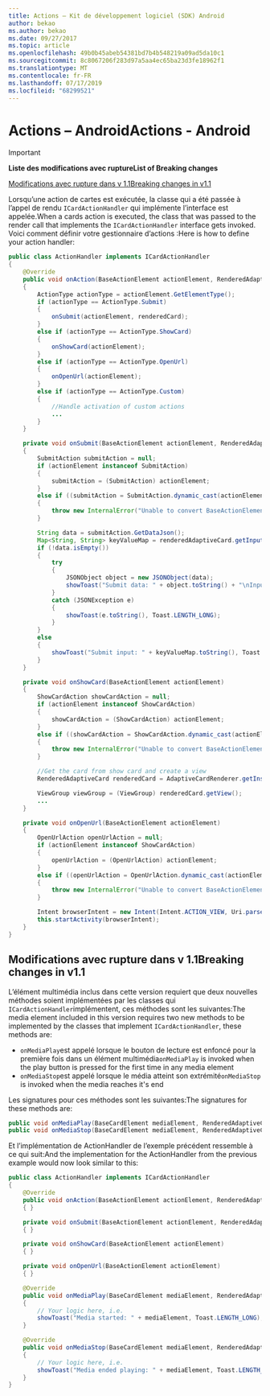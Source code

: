 ```yaml
---
title: Actions – Kit de développement logiciel (SDK) Android
author: bekao
ms.author: bekao
ms.date: 09/27/2017
ms.topic: article
ms.openlocfilehash: 49b0b45abeb54381bd7b4b548219a09ad5da10c1
ms.sourcegitcommit: 8c8067206f283d97a5aa4ec65ba23d3fe18962f1
ms.translationtype: MT
ms.contentlocale: fr-FR
ms.lasthandoff: 07/17/2019
ms.locfileid: "68299521"
---
```

# <a name="actions---android"></a><span data-ttu-id="478b6-102">Actions – Android</span><span class="sxs-lookup"><span data-stu-id="478b6-102">Actions - Android</span></span>

> [!IMPORTANT]
> <span data-ttu-id="478b6-103">**Liste des modifications avec rupture**</span><span class="sxs-lookup"><span data-stu-id="478b6-103">**List of Breaking changes**</span></span>
> 
> [<span data-ttu-id="478b6-104">Modifications avec rupture dans v 1.1</span><span class="sxs-lookup"><span data-stu-id="478b6-104">Breaking changes in v1.1</span></span>](#breaking-changes-in-v11)
> 

<span data-ttu-id="478b6-105">Lorsqu’une action de cartes est exécutée, la classe qui a été passée à l’appel de rendu ```ICardActionHandler``` qui implémente l’interface est appelée.</span><span class="sxs-lookup"><span data-stu-id="478b6-105">When a cards action is executed, the class that was passed to the render call that implements the ```ICardActionHandler``` interface gets invoked.</span></span> <span data-ttu-id="478b6-106">Voici comment définir votre gestionnaire d’actions :</span><span class="sxs-lookup"><span data-stu-id="478b6-106">Here is how to define your action handler:</span></span>

```java
public class ActionHandler implements ICardActionHandler
{
    @Override
    public void onAction(BaseActionElement actionElement, RenderedAdaptiveCard renderedCard)
    {
        ActionType actionType = actionElement.GetElementType();
        if (actionType == ActionType.Submit)
        {
            onSubmit(actionElement, renderedCard);
        }
        else if (actionType == ActionType.ShowCard)
        {
            onShowCard(actionElement);
        }
        else if (actionType == ActionType.OpenUrl)
        {
            onOpenUrl(actionElement);
        }
        else if (actionType == ActionType.Custom)
        {
            //Handle activation of custom actions
            ...
        }
    }

    private void onSubmit(BaseActionElement actionElement, RenderedAdaptiveCard renderedAdaptiveCard)
    {
        SubmitAction submitAction = null;
        if (actionElement instanceof SubmitAction)
        {
            submitAction = (SubmitAction) actionElement;
        }
        else if ((submitAction = SubmitAction.dynamic_cast(actionElement)) == null)
        {
            throw new InternalError("Unable to convert BaseActionElement to ShowCardAction object model.");
        }

        String data = submitAction.GetDataJson();
        Map<String, String> keyValueMap = renderedAdaptiveCard.getInputs();
        if (!data.isEmpty())
        {
            try
            {
                JSONObject object = new JSONObject(data);
                showToast("Submit data: " + object.toString() + "\nInput: " + keyValueMap.toString(), Toast.LENGTH_LONG);
            }
            catch (JSONException e)
            {
                showToast(e.toString(), Toast.LENGTH_LONG);
            }
        }
        else
        {
            showToast("Submit input: " + keyValueMap.toString(), Toast.LENGTH_LONG);
        }
    }

    private void onShowCard(BaseActionElement actionElement)
    {
        ShowCardAction showCardAction = null;
        if (actionElement instanceof ShowCardAction)
        {
            showCardAction = (ShowCardAction) actionElement;
        }
        else if ((showCardAction = ShowCardAction.dynamic_cast(actionElement)) == null)
        {
            throw new InternalError("Unable to convert BaseActionElement to ShowCardAction object model.");
        }

        //Get the card from show card and create a view
        RenderedAdaptiveCard renderedCard = AdaptiveCardRenderer.getInstance().render(context, fragmentManager, showCardAction.GetCard(), cardActionHandler, hostConfig);

        ViewGroup viewGroup = (ViewGroup) renderedCard.getView();
        ...
    }

    private void onOpenUrl(BaseActionElement actionElement)
    {
        OpenUrlAction openUrlAction = null;
        if (actionElement instanceof ShowCardAction)
        {
            openUrlAction = (OpenUrlAction) actionElement;
        }
        else if ((openUrlAction = OpenUrlAction.dynamic_cast(actionElement)) == null)
        {
            throw new InternalError("Unable to convert BaseActionElement to ShowCardAction object model.");
        }

        Intent browserIntent = new Intent(Intent.ACTION_VIEW, Uri.parse(openUrlAction.GetUrl()));
        this.startActivity(browserIntent);
    }
}
```

## <a name="breaking-changes-in-v11"></a><span data-ttu-id="478b6-107">Modifications avec rupture dans v 1.1</span><span class="sxs-lookup"><span data-stu-id="478b6-107">Breaking changes in v1.1</span></span>

<span data-ttu-id="478b6-108">L’élément multimédia inclus dans cette version requiert que deux nouvelles méthodes soient implémentées par les classes qui ```ICardActionHandler```implémentent, ces méthodes sont les suivantes:</span><span class="sxs-lookup"><span data-stu-id="478b6-108">The media element included in this version requires two new methods to be implemented by the classes that implement ```ICardActionHandler```, these methods are:</span></span>

* <span data-ttu-id="478b6-109">```onMediaPlay```est appelé lorsque le bouton de lecture est enfoncé pour la première fois dans un élément multimédia</span><span class="sxs-lookup"><span data-stu-id="478b6-109">```onMediaPlay``` is invoked when the play button is pressed for the first time in any media element</span></span>
* <span data-ttu-id="478b6-110">```onMediaStop```est appelé lorsque le média atteint son extrémité</span><span class="sxs-lookup"><span data-stu-id="478b6-110">```onMediaStop``` is invoked when the media reaches it's end</span></span>

<span data-ttu-id="478b6-111">Les signatures pour ces méthodes sont les suivantes:</span><span class="sxs-lookup"><span data-stu-id="478b6-111">The signatures for these methods are:</span></span>

```java
public void onMediaPlay(BaseCardElement mediaElement, RenderedAdaptiveCard renderedAdaptiveCard)
public void onMediaStop(BaseCardElement mediaElement, RenderedAdaptiveCard renderedAdaptiveCard)
```

<span data-ttu-id="478b6-112">Et l’implémentation de ActionHandler de l’exemple précédent ressemble à ce qui suit:</span><span class="sxs-lookup"><span data-stu-id="478b6-112">And the implementation for the ActionHandler from the previous example would now look similar to this:</span></span>

```java
public class ActionHandler implements ICardActionHandler
{
    @Override
    public void onAction(BaseActionElement actionElement, RenderedAdaptiveCard renderedCard)
    { }

    private void onSubmit(BaseActionElement actionElement, RenderedAdaptiveCard renderedAdaptiveCard) 
    { }

    private void onShowCard(BaseActionElement actionElement)
    { }

    private void onOpenUrl(BaseActionElement actionElement)
    { }

    @Override
    public void onMediaPlay(BaseCardElement mediaElement, RenderedAdaptiveCard renderedAdaptiveCard)
    {
        // Your logic here, i.e.
        showToast("Media started: " + mediaElement, Toast.LENGTH_LONG);
    }

    @Override
    public void onMediaStop(BaseCardElement mediaElement, RenderedAdaptiveCard renderedAdaptiveCard)
    {
        // Your logic here, i.e.
        showToast("Media ended playing: " + mediaElement, Toast.LENGTH_LONG);
    }
}
```
